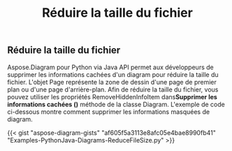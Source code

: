 ﻿---
title: Réduire la taille du fichier
type: docs
weight: 50
url: /fr/python-java/reduce-file-size/
description: Cette section explique comment réduire la taille du fichier d'un diagram avec Aspose.Diagram pour Python via Java.
---
## **Réduire la taille du fichier**
 Aspose.Diagram pour Python via Java API permet aux développeurs de supprimer les informations cachées d'un diagram pour réduire la taille du fichier.
 L'objet Page représente la zone de dessin d'une page de premier plan ou d'une page d'arrière-plan. Afin de réduire la taille du fichier, vous pouvez utiliser les propriétés RemoveHiddenInfoItem dans**Supprimer les informations cachées ()** méthode de la classe Diagram. L'exemple de code ci-dessous montre comment supprimer les informations masquées de diagram.

{{< gist "aspose-diagram-gists" "af605f5a3113e8afc05e4bae8990fb41" "Examples-PythonJava-Diagrams-ReduceFileSize.py" >}}
